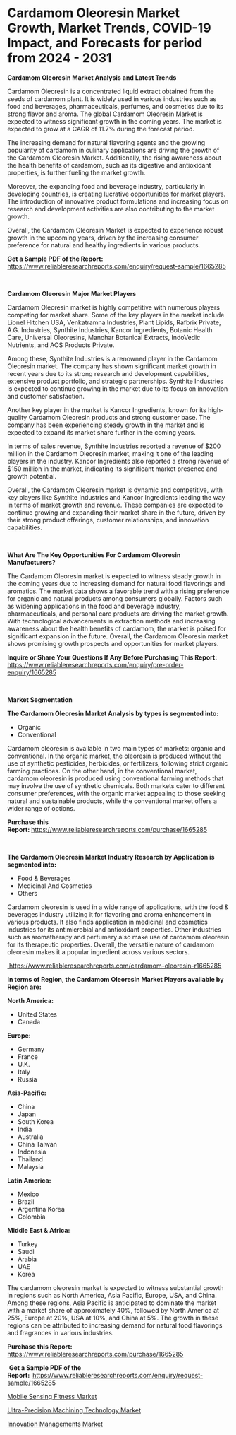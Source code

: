 <p><h1>Cardamom Oleoresin Market Growth, Market Trends, COVID-19 Impact, and Forecasts for period from 2024 - 2031</h1></p><p><strong>Cardamom Oleoresin Market Analysis and Latest Trends</strong></p>
<p><p>Cardamom Oleoresin is a concentrated liquid extract obtained from the seeds of cardamom plant. It is widely used in various industries such as food and beverages, pharmaceuticals, perfumes, and cosmetics due to its strong flavor and aroma. The global Cardamom Oleoresin Market is expected to witness significant growth in the coming years. The market is expected to grow at a CAGR of 11.7% during the forecast period.</p><p>The increasing demand for natural flavoring agents and the growing popularity of cardamom in culinary applications are driving the growth of the Cardamom Oleoresin Market. Additionally, the rising awareness about the health benefits of cardamom, such as its digestive and antioxidant properties, is further fueling the market growth.</p><p>Moreover, the expanding food and beverage industry, particularly in developing countries, is creating lucrative opportunities for market players. The introduction of innovative product formulations and increasing focus on research and development activities are also contributing to the market growth.</p><p>Overall, the Cardamom Oleoresin Market is expected to experience robust growth in the upcoming years, driven by the increasing consumer preference for natural and healthy ingredients in various products.</p></p>
<p><strong>Get a Sample PDF of the Report:&nbsp;</strong> <a href="https://www.reliableresearchreports.com/enquiry/request-sample/1665285">https://www.reliableresearchreports.com/enquiry/request-sample/1665285</a></p>
<p>&nbsp;</p>
<p><strong>Cardamom Oleoresin Major Market Players</strong></p>
<p><p>Cardamom Oleoresin market is highly competitive with numerous players competing for market share. Some of the key players in the market include Lionel Hitchen USA, Venkatramna Industries, Plant Lipids, Rafbrix Private, A.G. Industries, Synthite Industries, Kancor Ingredients, Botanic Health Care, Universal Oleoresins, Manohar Botanical Extracts, IndoVedic Nutrients, and AOS Products Private.</p><p>Among these, Synthite Industries is a renowned player in the Cardamom Oleoresin market. The company has shown significant market growth in recent years due to its strong research and development capabilities, extensive product portfolio, and strategic partnerships. Synthite Industries is expected to continue growing in the market due to its focus on innovation and customer satisfaction.</p><p>Another key player in the market is Kancor Ingredients, known for its high-quality Cardamom Oleoresin products and strong customer base. The company has been experiencing steady growth in the market and is expected to expand its market share further in the coming years.</p><p>In terms of sales revenue, Synthite Industries reported a revenue of $200 million in the Cardamom Oleoresin market, making it one of the leading players in the industry. Kancor Ingredients also reported a strong revenue of $150 million in the market, indicating its significant market presence and growth potential.</p><p>Overall, the Cardamom Oleoresin market is dynamic and competitive, with key players like Synthite Industries and Kancor Ingredients leading the way in terms of market growth and revenue. These companies are expected to continue growing and expanding their market share in the future, driven by their strong product offerings, customer relationships, and innovation capabilities.</p></p>
<p>&nbsp;</p>
<p><strong>What Are The Key Opportunities For Cardamom Oleoresin Manufacturers?</strong></p>
<p><p>The Cardamom Oleoresin market is expected to witness steady growth in the coming years due to increasing demand for natural food flavorings and aromatics. The market data shows a favorable trend with a rising preference for organic and natural products among consumers globally. Factors such as widening applications in the food and beverage industry, pharmaceuticals, and personal care products are driving the market growth. With technological advancements in extraction methods and increasing awareness about the health benefits of cardamom, the market is poised for significant expansion in the future. Overall, the Cardamom Oleoresin market shows promising growth prospects and opportunities for market players.</p></p>
<p><strong>Inquire or Share Your Questions If Any Before Purchasing This Report:</strong> <a href="https://www.reliableresearchreports.com/enquiry/pre-order-enquiry/1665285">https://www.reliableresearchreports.com/enquiry/pre-order-enquiry/1665285</a></p>
<p>&nbsp;</p>
<p><strong>Market Segmentation</strong></p>
<p><strong>The Cardamom Oleoresin Market Analysis by types is segmented into:</strong></p>
<p><ul><li>Organic</li><li>Conventional</li></ul></p>
<p><p>Cardamom oleoresin is available in two main types of markets: organic and conventional. In the organic market, the oleoresin is produced without the use of synthetic pesticides, herbicides, or fertilizers, following strict organic farming practices. On the other hand, in the conventional market, cardamom oleoresin is produced using conventional farming methods that may involve the use of synthetic chemicals. Both markets cater to different consumer preferences, with the organic market appealing to those seeking natural and sustainable products, while the conventional market offers a wider range of options.</p></p>
<p><strong>Purchase this Report:&nbsp;</strong><a href="https://www.reliableresearchreports.com/purchase/1665285">https://www.reliableresearchreports.com/purchase/1665285</a></p>
<p>&nbsp;</p>
<p><strong>The Cardamom Oleoresin Market Industry Research by Application is segmented into:</strong></p>
<p><ul><li>Food & Beverages</li><li>Medicinal And Cosmetics</li><li>Others</li></ul></p>
<p><p>Cardamom oleoresin is used in a wide range of applications, with the food & beverages industry utilizing it for flavoring and aroma enhancement in various products. It also finds application in medicinal and cosmetics industries for its antimicrobial and antioxidant properties. Other industries such as aromatherapy and perfumery also make use of cardamom oleoresin for its therapeutic properties. Overall, the versatile nature of cardamom oleoresin makes it a popular ingredient across various sectors.</p></p>
<p><a href="https://www.reliableresearchreports.com/cardamom-oleoresin-r1665285">&nbsp;https://www.reliableresearchreports.com/cardamom-oleoresin-r1665285</a></p>
<p><strong>In terms of Region, the Cardamom Oleoresin Market Players available by Region are:</strong></p>
<p>
    <p> <strong> North America: </strong>
        <ul>
            <li>United States</li>
            <li>Canada</li>
        </ul>
        </p> 
    <p> <strong> Europe: </strong>
        <ul>
            <li>Germany</li>
            <li>France</li>
            <li>U.K.</li>
            <li>Italy</li>
            <li>Russia</li>
        </ul>
        </p> 
    <p> <strong> Asia-Pacific: </strong>
        <ul>
            <li>China</li>
            <li>Japan</li>
            <li>South Korea</li>
            <li>India</li>
            <li>Australia</li>
            <li>China Taiwan</li>
            <li>Indonesia</li>
            <li>Thailand</li>
            <li>Malaysia</li>
        </ul>
        </p> 
    <p> <strong> Latin America: </strong>
        <ul>
            <li>Mexico</li>
            <li>Brazil</li>
            <li>Argentina Korea</li>
            <li>Colombia</li>
        </ul>
        </p> 
    <p> <strong> Middle East & Africa: </strong>
        <ul>
            <li>Turkey</li>
            <li>Saudi</li>
            <li>Arabia</li>
            <li>UAE</li>
            <li>Korea</li>
        </ul>
    </p>
    </p>
<p><p>The cardamom oleoresin market is expected to witness substantial growth in regions such as North America, Asia Pacific, Europe, USA, and China. Among these regions, Asia Pacific is anticipated to dominate the market with a market share of approximately 40%, followed by North America at 25%, Europe at 20%, USA at 10%, and China at 5%. The growth in these regions can be attributed to increasing demand for natural food flavorings and fragrances in various industries.</p></p>
<p><strong>Purchase this Report: </strong><a href="https://www.reliableresearchreports.com/purchase/1665285">https://www.reliableresearchreports.com/purchase/1665285</a></p>
<p>&nbsp;<strong>Get a Sample PDF of the Report:&nbsp;&nbsp;</strong><a href="https://www.reliableresearchreports.com/enquiry/request-sample/1665285">https://www.reliableresearchreports.com/enquiry/request-sample/1665285</a></p>
<p><strong></strong></p>
<p><p><a href="https://medium.com/@bartlakin_87719/mobile-sensing-fitness-market-size-and-market-trends-complete-industry-overview-2024-to-2031-21158f67ca8d">Mobile Sensing Fitness Market</a></p><p><a href="https://medium.com/@staceyhilll48/ultra-precision-machining-technology-market-size-reveals-the-best-marketing-channels-in-global-1311011363bc">Ultra-Precision Machining Technology Market</a></p><p><a href="https://medium.com/@jennifer.walker9887/innovation-managements-market-analysis-its-cagr-market-segmentation-and-global-industry-overview-f02c09219143">Innovation Managements Market</a></p></p>
